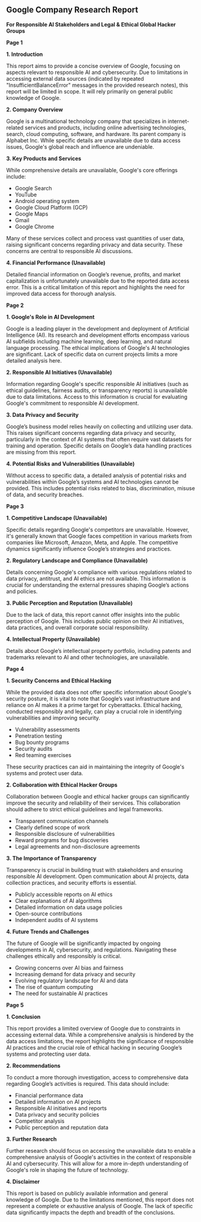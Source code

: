 ## Google Company Research Report

**For Responsible AI Stakeholders and Legal & Ethical Global Hacker Groups**

**Page 1**

**1. Introduction**

This report aims to provide a concise overview of Google, focusing on aspects relevant to responsible AI and cybersecurity. Due to limitations in accessing external data sources (indicated by repeated "InsufficientBalanceError" messages in the provided research notes), this report will be limited in scope.  It will rely primarily on general public knowledge of Google.

**2. Company Overview**

Google is a multinational technology company that specializes in internet-related services and products, including online advertising technologies, search, cloud computing, software, and hardware. Its parent company is Alphabet Inc.  While specific details are unavailable due to data access issues, Google's global reach and influence are undeniable.

**3.  Key Products and Services**

While comprehensive details are unavailable, Google's core offerings include:

*   Google Search
*   YouTube
*   Android operating system
*   Google Cloud Platform (GCP)
*   Google Maps
*   Gmail
*   Google Chrome

Many of these services collect and process vast quantities of user data, raising significant concerns regarding privacy and data security.  These concerns are central to responsible AI discussions.

**4. Financial Performance (Unavailable)**

Detailed financial information on Google’s revenue, profits, and market capitalization is unfortunately unavailable due to the reported data access error. This is a critical limitation of this report and highlights the need for improved data access for thorough analysis.



**Page 2**

**1.  Google's Role in AI Development**

Google is a leading player in the development and deployment of Artificial Intelligence (AI).  Its research and development efforts encompass various AI subfields including machine learning, deep learning, and natural language processing.  The ethical implications of Google's AI technologies are significant.  Lack of specific data on current projects limits a more detailed analysis here.

**2. Responsible AI Initiatives (Unavailable)**

Information regarding Google's specific responsible AI initiatives (such as ethical guidelines, fairness audits, or transparency reports) is unavailable due to data limitations.  Access to this information is crucial for evaluating Google's commitment to responsible AI development.

**3.  Data Privacy and Security**

Google’s business model relies heavily on collecting and utilizing user data.  This raises significant concerns regarding data privacy and security, particularly in the context of AI systems that often require vast datasets for training and operation.  Specific details on Google’s data handling practices are missing from this report.

**4. Potential Risks and Vulnerabilities (Unavailable)**

Without access to specific data, a detailed analysis of potential risks and vulnerabilities within Google’s systems and AI technologies cannot be provided.  This includes potential risks related to bias, discrimination, misuse of data, and security breaches.


**Page 3**

**1.  Competitive Landscape (Unavailable)**

Specific details regarding Google's competitors are unavailable.   However, it's generally known that Google faces competition in various markets from companies like Microsoft, Amazon, Meta, and Apple.  The competitive dynamics significantly influence Google’s strategies and practices.

**2.  Regulatory Landscape and Compliance (Unavailable)**

Details concerning Google's compliance with various regulations related to data privacy, antitrust, and AI ethics are not available.  This information is crucial for understanding the external pressures shaping Google’s actions and policies.

**3.  Public Perception and Reputation (Unavailable)**

Due to the lack of data, this report cannot offer insights into the public perception of Google. This includes public opinion on their AI initiatives, data practices, and overall corporate social responsibility.

**4.  Intellectual Property (Unavailable)**

Details about Google’s intellectual property portfolio, including patents and trademarks relevant to AI and other technologies, are unavailable.


**Page 4**

**1.  Security Concerns and Ethical Hacking**

While the provided data does not offer specific information about Google's security posture, it is vital to note that Google’s vast infrastructure and reliance on AI makes it a prime target for cyberattacks.  Ethical hacking, conducted responsibly and legally, can play a crucial role in identifying vulnerabilities and improving security.

*   Vulnerability assessments
*   Penetration testing
*   Bug bounty programs
*   Security audits
*   Red teaming exercises

These security practices can aid in maintaining the integrity of Google's systems and protect user data.


**2.  Collaboration with Ethical Hacker Groups**

Collaboration between Google and ethical hacker groups can significantly improve the security and reliability of their services.  This collaboration should adhere to strict ethical guidelines and legal frameworks.

*   Transparent communication channels
*   Clearly defined scope of work
*   Responsible disclosure of vulnerabilities
*   Reward programs for bug discoveries
*   Legal agreements and non-disclosure agreements


**3.  The Importance of Transparency**

Transparency is crucial in building trust with stakeholders and ensuring responsible AI development.  Open communication about AI projects, data collection practices, and security efforts is essential.

*   Publicly accessible reports on AI ethics
*   Clear explanations of AI algorithms
*   Detailed information on data usage policies
*   Open-source contributions
*   Independent audits of AI systems


**4.  Future Trends and Challenges**

The future of Google will be significantly impacted by ongoing developments in AI, cybersecurity, and regulations.  Navigating these challenges ethically and responsibly is critical.

*   Growing concerns over AI bias and fairness
*   Increasing demand for data privacy and security
*   Evolving regulatory landscape for AI and data
*   The rise of quantum computing
*   The need for sustainable AI practices



**Page 5**

**1.  Conclusion**

This report provides a limited overview of Google due to constraints in accessing external data.  While a comprehensive analysis is hindered by the data access limitations, the report highlights the significance of responsible AI practices and the crucial role of ethical hacking in securing Google’s systems and protecting user data.

**2.  Recommendations**

To conduct a more thorough investigation, access to comprehensive data regarding Google’s activities is required.  This data should include:

*   Financial performance data
*   Detailed information on AI projects
*   Responsible AI initiatives and reports
*   Data privacy and security policies
*   Competitor analysis
*   Public perception and reputation data


**3.  Further Research**

Further research should focus on accessing the unavailable data to enable a comprehensive analysis of Google's activities in the context of responsible AI and cybersecurity.  This will allow for a more in-depth understanding of Google's role in shaping the future of technology.


**4.  Disclaimer**

This report is based on publicly available information and general knowledge of Google. Due to the limitations mentioned, this report does not represent a complete or exhaustive analysis of Google.  The lack of specific data significantly impacts the depth and breadth of the conclusions.
